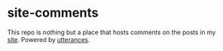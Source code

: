 # site-comments

This repo is nothing but a place that hosts comments on the posts in my [site](https://p18f.vercel.app). Powered by [utterances](https://utteranc.es).
